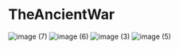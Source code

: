 # TheAncientWar

![image (7)](https://github.com/user-attachments/assets/91f5be42-47f3-4f64-bdfd-3f0105783e4e)
![image (6)](https://github.com/user-attachments/assets/0138ae0d-698b-4526-b0ef-56f86bc8ad65)
![image (3)](https://github.com/user-attachments/assets/208cf712-387b-452c-877f-f10f08a483f2)
![image (5)](https://github.com/user-attachments/assets/4d171a2f-d1d6-4e08-ad56-4a33b6290de1)


